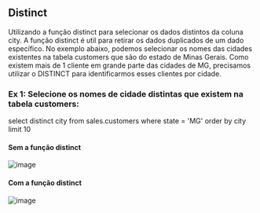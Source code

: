 ## Distinct 
Utilizando a função distinct para selecionar os dados distintos da coluna city. A função distinct é util para retirar os dados duplicados de um dado específico. No exemplo abaixo, podemos selecionar os nomes das cidades existentes na tabela customers que são do estado de Minas Gerais. Como existem mais de 1 cliente em grande parte das cidades de MG, precisamos utilizar o DISTINCT para identificarmos esses clientes por cidade.

 ### Ex 1: Selecione os nomes de cidade distintas que existem na tabela customers:

select distinct city
from sales.customers
where state = 'MG'
order by city limit 10

#### Sem a função distinct

![image](https://github.com/jucafernando/estudo_sql/assets/21082881/df5d61f0-c011-4026-b621-eefd332d4f61)

#### Com a função distinct

![image](https://github.com/jucafernando/estudo_sql/assets/21082881/99712aaa-8492-4c74-a3e0-ecf1d0414a0c)


